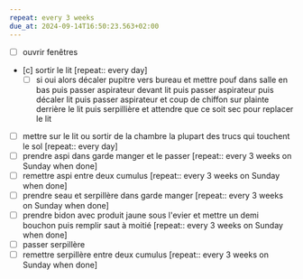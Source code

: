 ```yaml
---
repeat: every 3 weeks
due_at: 2024-09-14T16:50:23.563+02:00
---
```

- [ ] ouvrir fenêtres 
- [c] sortir le lit  [repeat:: every day] 
	- [ ] si oui alors décaler pupitre  vers bureau et mettre pouf dans salle en bas puis passer aspirateur devant lit puis passer aspirateur puis décaler lit puis passer aspirateur et coup de chiffon sur plainte derrière le lit puis serpillière et attendre que ce soit sec pour replacer le lit
- [ ] mettre sur le lit ou sortir de la chambre la plupart des trucs qui touchent le sol  [repeat:: every day]
- [ ] prendre aspi dans garde manger et le passer  [repeat:: every 3 weeks on Sunday when done]  
- [ ] remettre aspi entre deux cumulus  [repeat:: every 3 weeks on Sunday when done]  
- [ ] prendre seau et serpillère dans garde manger  [repeat:: every 3 weeks on Sunday when done] 
- [ ] prendre bidon avec produit jaune sous l'evier et mettre un demi bouchon puis remplir saut à moitié [repeat:: every 3 weeks on Sunday when done] 
- [ ] passer serpillère 
- [ ] remettre serpillère entre deux cumulus  [repeat:: every 3 weeks on Sunday when done] 